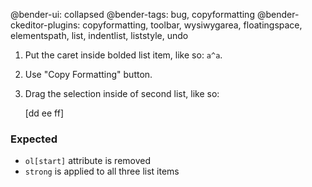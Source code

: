 @bender-ui: collapsed
@bender-tags: bug, copyformatting
@bender-ckeditor-plugins: copyformatting, toolbar, wysiwygarea, floatingspace, elementspath, list, indentlist,
liststyle, undo

1. Put the caret inside bolded list item, like so: `a^a`.
1. Use "Copy Formatting" button.
1. Drag the selection inside of second list, like so:

   	[dd
   	ee
   	ff]

### Expected

* `ol[start]` attribute is removed
* `strong` is applied to all three list items
